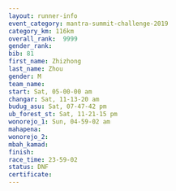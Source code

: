 ```yaml
---
layout: runner-info 
event_category: mantra-summit-challenge-2019 
category_km: 116km 
overall_rank:  9999
gender_rank: 
bib: 81
first_name: Zhizhong
last_name: Zhou
gender: M
team_name: 
start: Sat, 05-00-00 am
changar: Sat, 11-13-20 am
budug_asu: Sat, 07-47-42 pm
ub_forest_st: Sat, 11-21-15 pm
wonorejo_1: Sun, 04-59-02 am
mahapena: 
wonorejo_2: 
mbah_kamad: 
finish: 
race_time: 23-59-02
status: DNF
certificate: 
---
```

